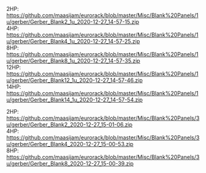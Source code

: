 


2HP: https://github.com/maasijam/eurorack/blob/master/Misc/Blank%20Panels/1u/gerber/Gerber_Blank2_1u_2020-12-27_14-57-15.zip<br />
4HP: https://github.com/maasijam/eurorack/blob/master/Misc/Blank%20Panels/1u/gerber/Gerber_Blank4_1u_2020-12-27_14-57-25.zip<br />
8HP: https://github.com/maasijam/eurorack/blob/master/Misc/Blank%20Panels/1u/gerber/Gerber_Blank8_1u_2020-12-27_14-57-35.zip<br />
12HP: https://github.com/maasijam/eurorack/blob/master/Misc/Blank%20Panels/1u/gerber/Gerber_Blank12_1u_2020-12-27_14-57-46.zip<br />
14HP: https://github.com/maasijam/eurorack/blob/master/Misc/Blank%20Panels/1u/gerber/Gerber_Blank14_1u_2020-12-27_14-57-54.zip<br />


2HP: https://github.com/maasijam/eurorack/blob/master/Misc/Blank%20Panels/3u/gerber/Gerber_Blank2_2020-12-27_15-01-06.zip<br />
4HP: https://github.com/maasijam/eurorack/blob/master/Misc/Blank%20Panels/3u/gerber/Gerber_Blank4_2020-12-27_15-00-53.zip<br />
8HP: https://github.com/maasijam/eurorack/blob/master/Misc/Blank%20Panels/3u/gerber/Gerber_Blank8_2020-12-27_15-00-39.zip<br />
